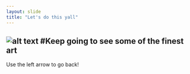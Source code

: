 ```yaml
---
layout: slide
title: "Let's do this yall"
---
```

![alt text](https://i.pinimg.com/236x/18/56/4d/18564d6dcc3982e1a5322778eb2c59be.jpg)
#Keep going to see some of the finest art 
---
Use the left arrow to go back!
